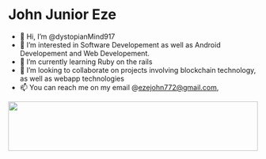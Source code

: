 <h1 padding="10px" background-color="black" color="purple" text-align="center" font-size="10px" font-weight"bold"> John Junior Eze </h1>


- 👋 Hi, I’m @dystopianMind917
- 👀 I’m interested in Software Developement as well as Android Developement and Web Developement.
- 🌱 I’m currently learning Ruby on the rails
- 💞️ I’m looking to collaborate on projects involving blockchain technology, as well as webapp technologies
- 📫 You can reach me on my email @ezejohn772@gmail.com, 
<img src="https://encrypted-tbn0.gstatic.com/images?q=tbn:ANd9GcRUZpjvxXF1zEEmadAM7P3HhISySjOwIsDe61SEGXAKqgM9vGver0MkYRJveLoSdOtq0Cs&usqp=CAU" width="100%" height="100px">

<!---
dystopianMind917/dystopianMind917 is a ✨ special ✨ repository because its `README.md` (this file) appears on your GitHub profile.
You can click the Preview link to take a look at your changes.
--->
